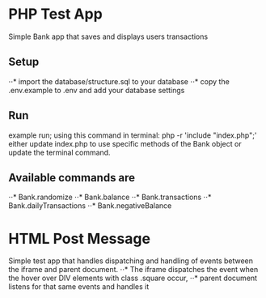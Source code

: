 # PHP Test App
Simple Bank app that saves and displays users transactions

## Setup
⋅⋅* import the database/structure.sql to your database
⋅⋅* copy the .env.example to .env and add your database settings

## Run
example run; using this command in terminal: php -r 'include "index.php";'
either update index.php to use specific methods of the Bank object or update the terminal command.

## Available commands are
⋅⋅* Bank.randomize
⋅⋅* Bank.balance
⋅⋅* Bank.transactions
⋅⋅* Bank.dailyTransactions
⋅⋅* Bank.negativeBalance

# HTML Post Message
Simple test app that handles dispatching and handling of events between the iframe and parent document.
⋅⋅* The iframe dispatches the event when the hover over DIV elements with class .square occur,
⋅⋅* parent document listens for that same events and handles it